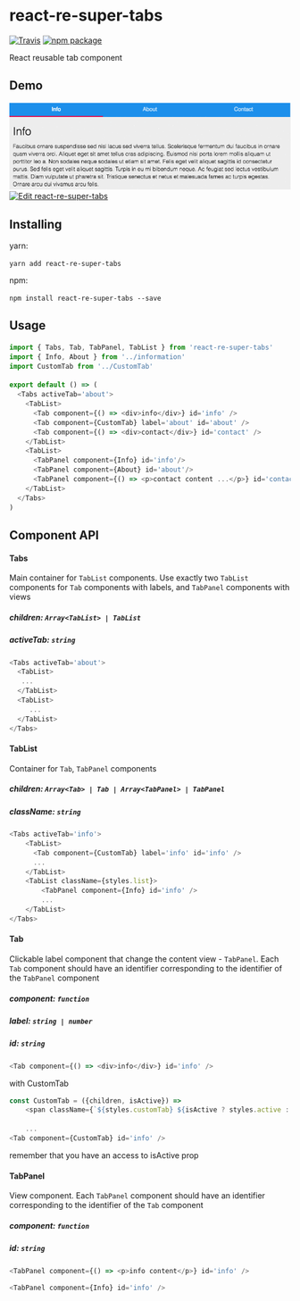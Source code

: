 # react-re-super-tabs

[![Travis][build-badge]][build]
[![npm package][npm-badge]][npm]

[build-badge]: https://travis-ci.org/czosnek7/react-re-super-tabs.svg?branch=master
[build]: https://travis-ci.org/czosnek7/react-re-super-tabs

[npm-badge]: https://img.shields.io/npm/v/react-re-super-tabs.png?style=flat-square
[npm]: https://www.npmjs.org/package/react-re-super-tabs

React reusable tab component

## Demo

![react-re-super-tabs screenshot](./react-re-super-tabs.gif)
[![Edit react-re-super-tabs](https://codesandbox.io/static/img/play-codesandbox.svg)](https://codesandbox.io/s/l9z1qwl8pq?module=%2Finformation%2FInformation.js)
## Installing
 yarn:
 
 ```yarn add react-re-super-tabs```
 
 npm:
 
 ```npm install react-re-super-tabs --save```

## Usage
```js
import { Tabs, Tab, TabPanel, TabList } from 'react-re-super-tabs'
import { Info, About } from '../information'
import CustomTab from '../CustomTab'

export default () => (
  <Tabs activeTab='about'>
    <TabList>
      <Tab component={() => <div>info</div>} id='info' />
      <Tab component={CustomTab} label='about' id='about' />
      <Tab component={() => <div>contact</div>} id='contact' />
    </TabList>
    <TabList>
      <TabPanel component={Info} id='info'/>
      <TabPanel component={About} id='about'/>
      <TabPanel component={() => <p>contact content ...</p>} id='contact' />
    </TabList>
  </Tabs>
)
```

## Component API
#### Tabs
Main container for `TabList` components. Use exactly two `TabList` components for `Tab` components with labels, and `TabPanel` components with views  
##### children: `Array<TabList> | TabList`
##### activeTab: `string`
```js
<Tabs activeTab='about'>
  <TabList>
   ...
  </TabList>
  <TabList>
     ...
  </TabList>
</Tabs>
```

#### TabList
Container for `Tab`, `TabPanel` components 
##### children: `Array<Tab> | Tab | Array<TabPanel> | TabPanel`
##### className: `string`

```js
<Tabs activeTab='info'>
    <TabList>
      <Tab component={CustomTab} label='info' id='info' />
      ...
    </TabList>
    <TabList className={styles.list}>
        <TabPanel component={Info} id='info' />
        ...
    </TabList>
</Tabs>
```

#### Tab
Clickable label component that change the content view - `TabPanel`.
Each `Tab` component should have an identifier corresponding to the identifier of the `TabPanel` component

##### component: `function`
##### label: `string | number`
##### id: `string`

```js
<Tab component={() => <div>info</div>} id='info' /> 
```
with CustomTab
```js
const CustomTab = ({children, isActive}) =>
    <span className={`${styles.customTab} ${isActive ? styles.active : ''}`}>{children}</span>
    
    ...
<Tab component={CustomTab} id='info' /> 
```
remember that you have an access to isActive prop

#### TabPanel
View component.
Each `TabPanel` component should have an identifier corresponding to the identifier of the `Tab` component

##### component: `function`
##### id: `string`
```js
<TabPanel component={() => <p>info content</p>} id='info' />
```
```js
<TabPanel component={Info} id='info' />
```
